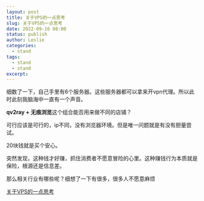 ```yaml
---
layout: post
title: 关于VPS的一点思考
slug: 关于VPS的一点思考
date: 2022-09-16 08:00
status: publish
author: Leslie
categories: 
  - stand 
tags:
  - stand 
  - stand 
excerpt: 
---
```


细数了一下，自己手里有6个服务器。这些服务器都可以拿来开vpn代理。所以此时此刻我脑海中一直有一个声音。  

**qv2ray + 无痕浏览**这个组合能否用来做不同的店铺？  

可行应该是可行的，ip不同，没有浏览器环境。但是唯一问题就是有没有胆量尝试。  

20块钱就是买个安心。  

突然发现，这种钱才好赚，抓住消费者不愿意冒险的心里。这种赚钱行为本质就是保险，根源还是信息差。  

那么相关行业有哪些呢？细想了一下有很多，很多人不愿意麻烦

[关于VPS的一点思考](https://github.com/lesnolie/Marverick/issues/14)

